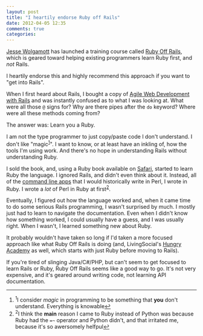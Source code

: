```yaml
---
layout: post
title: "I heartily endorse Ruby off Rails"
date: 2012-04-05 12:35
comments: true
categories: 
---
```


[Jesse Wolgamott][jwo] has launched a training course called [Ruby Off Rails][roffr], which is geared toward helping existing programmers learn Ruby first, and *not* Rails.  

I heartily endorse this and highly recommend this approach if you want to "get into Rails".

<!-- more -->

When I first heard about Rails, I bought a copy of [Agile Web Development with Rails][agilerails] and was instantly confused as to what I was looking at.  What were all those `@` signs for?  Why are there pipes after the `do` keyword?  Where were all these methods coming from?

The answer was: Learn you a Ruby.

I am not the type programmer to just copy/paste code I don't understand.  I don't like "magic<a name="back-1"></a><sup><a href="#1">1</a></sup>".  I want to know, or at least have an inkling of, how the tools I'm using work.  And there's no hope in understanding Rails without understanding Ruby.

I sold the book, and, using a Ruby book available on [Safari], started to learn Ruby the language.  I ignored Rails, and didn't even think about it.  Instead, all of the [command line apps][clibook] that I would historically write in Perl, I wrote in Ruby.  I wrote a *lot* of Perl in Ruby at first<a name="back-2"></a><sup><a href="#2">2</a></sup>.

Eventually, I figured out how the language worked and, when it came time to do some serious Rails programming, I wasn't surprised by much.  I mostly just had to learn to navigate the documentation.  Even when I didn't know how something worked, I could usually have a guess, and I was usually right.  When I wasn't, I learned something new about Ruby.

It probably wouldn't have taken so long if I'd taken a more focused approach like what Ruby Off Rails is doing (and, LivingSocial's [Hungry Academy][hungryacademy] as well, which starts with just Ruby before moving to Rails).

If you're tired of slinging Java/C#/PHP, but can't seem to get focused to learn Rails or Ruby, Ruby Off Rails seems like a good way to go.  It's not very expensive, and it's geared around writing code, not learning API documentation.

----

<footer class='footnotes'>
<ol>
<li>
<a name='1'></a>
<sup>1</sup>I consider <em>magic</em> in programming to be something that <strong>you</strong> don't understand.  Everything is knowable<a href='#back-1'>↩</a>
</li>
<li>
<a name='2'></a>
<sup>2</sup>I think the <strong>main</strong> reason I came to Ruby instead of Python was because Ruby had the <code>=~</code> operator and Python didn't, and that irritated me, because it's so awersomely helfpul<a href='#back-2'>↩</a>
</li>
</ol></footer>

[agilerails]: http://pragprog.com/book/rails4/agile-web-development-with-rails
[jwo]: http://jessewolgamott.com/
[roffr]: https://rubyoffrails.com/
[Safari]: http://www.safaribooksonline.com/
[clibook]: http://www.awesomecommandlineapps.com
[hungryacademy]: http://hungryacademy.com/
